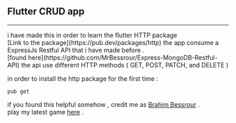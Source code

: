 <h2>Flutter CRUD app</h2>
<hr>
i have made this in order to learn the flutter HTTP package </br>
[Link to the package](https://pub.dev/packages/http)
the app consume a ExpressJs Restful API that i have made before .<br/>
[found here](https://github.com/MrBessrour/Express-MongoDB-Restful-API)
the api use different HTTP methods ( GET, POST, PATCH, and DELETE )<br/>

in order to install the http package for the first time :
```
pub get
```

if you found this helpful somehow , credit me as [Brahim Bessrour](https://www.youtube.com/channel/UC9uUuLUFIvkoHsPJbVyUJqg) . <br/>
play my latest game [here](https://play.google.com/store/apps/details?id=bes.dodgy.walls) .


